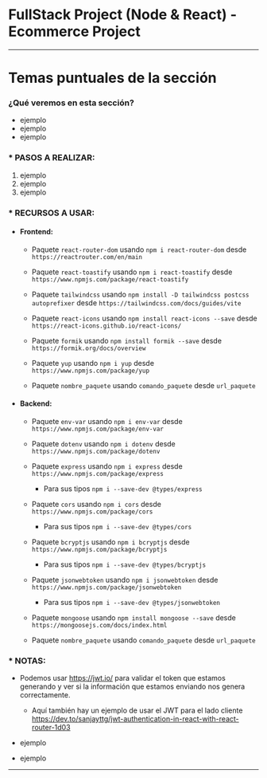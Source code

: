 # FullStack Project (Node & React) - Ecommerce Project

---

# Temas puntuales de la sección

### ¿Qué veremos en esta sección?

- ejemplo
- ejemplo
- ejemplo

### \* PASOS A REALIZAR:

1. ejemplo
2. ejemplo
3. ejemplo

### \* RECURSOS A USAR:

- #### Frontend:

  - Paquete `react-router-dom` usando `npm i react-router-dom` desde `https://reactrouter.com/en/main`

  - Paquete `react-toastify` usando `npm i react-toastify` desde `https://www.npmjs.com/package/react-toastify`

  - Paquete `tailwindcss` usando `npm install -D tailwindcss postcss autoprefixer` desde `https://tailwindcss.com/docs/guides/vite`

  - Paquete `react-icons` usando `npm install react-icons --save` desde `https://react-icons.github.io/react-icons/`

  - Paquete `formik` usando `npm install formik --save` desde `https://formik.org/docs/overview`

  - Paquete `yup` usando `npm i yup` desde `https://www.npmjs.com/package/yup`

  - Paquete `nombre_paquete` usando `comando_paquete` desde `url_paquete`

- #### Backend:

  - Paquete `env-var` usando `npm i env-var` desde `https://www.npmjs.com/package/env-var`

  - Paquete `dotenv` usando `npm i dotenv` desde `https://www.npmjs.com/package/dotenv`

  - Paquete `express` usando `npm i express` desde `https://www.npmjs.com/package/express`

    - Para sus tipos `npm i --save-dev @types/express`

  - Paquete `cors` usando `npm i cors` desde `https://www.npmjs.com/package/cors`

    - Para sus tipos `npm i --save-dev @types/cors`

  - Paquete `bcryptjs` usando `npm i bcryptjs` desde `https://www.npmjs.com/package/bcryptjs`

    - Para sus tipos `npm i --save-dev @types/bcryptjs`

  - Paquete `jsonwebtoken` usando `npm i jsonwebtoken` desde `https://www.npmjs.com/package/jsonwebtoken`

    - Para sus tipos `npm i --save-dev @types/jsonwebtoken`

  - Paquete `mongoose` usando `npm install mongoose --save` desde `https://mongoosejs.com/docs/index.html`

  - Paquete `nombre_paquete` usando `comando_paquete` desde `url_paquete`

### \* NOTAS:

- Podemos usar https://jwt.io/ para validar el token que estamos generando y ver si la información que estamos enviando nos genera correctamente.

  - Aquí también hay un ejemplo de usar el JWT para el lado cliente https://dev.to/sanjayttg/jwt-authentication-in-react-with-react-router-1d03

- ejemplo
- ejemplo

---
